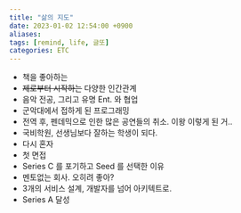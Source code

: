 ```yaml
---
title: "삶의 지도"
date: 2023-01-02 12:54:00 +0900
aliases: 
tags: [remind, life, 글또]
categories: ETC
---
```


- 책을 좋아하는
- ~~제로부터 시작하는~~ 다양한 인간관계
- 음악 전공, 그리고 유명 Ent. 와 협업
- 군악대에서 접하게 된 프로그래밍
- 전역 후, 펜데믹으로 인한 많은 공연들의 취소. 이왕 이렇게 된 거..
- 국비학원, 선생님보다 잘하는 학생이 되다.
- 다시 혼자
- 첫 면접
- Series C 를 포기하고 Seed 를 선택한 이유
- 멘토없는 회사. 오히려 좋아?
- 3개의 서비스 설계, 개발자를 넘어 아키텍트로.
- Series A 달성

